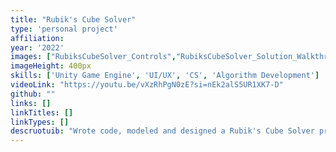 ```yaml
---
title: "Rubik's Cube Solver"
type: 'personal project'
affiliation:
year: '2022'
images: ["RubiksCubeSolver_Controls","RubiksCubeSolver_Solution_Walkthrough","RubiksCubeSolver_Colorblind_Mode","RubiksCubeSolver_User_Input"]
imageHeight: 400px
skills: ['Unity Game Engine', 'UI/UX', 'CS', 'Algorithm Development']
videoLink: "https://youtu.be/vXzRhPgN0zE?si=nEk2alS5UR1XK7-D"
github: ""
links: []
linkTitles: []
linkTypes: []
descruotuib: "Wrote code, modeled and designed a Rubik's Cube Solver program using Unity Game Engine and C#."
---
```

